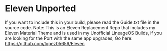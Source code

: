 # Eleven Unported
If you want to include this in your build, please read the Guide.txt file in the source code.
Note: This is an Eleven Replacement Repo that includes my Eleven Material Theme and is used in my Unofficial LineageOS Builds, if you are looking for the Port with the same app upgrades, Go here: https://github.com/lopez05656/Eleven
